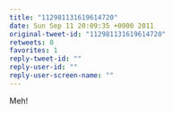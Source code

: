 ```yaml
---
title: "112981131619614720"
date: Sun Sep 11 20:09:35 +0000 2011
original-tweet-id: "112981131619614720"
retweets: 0
favorites: 1
reply-tweet-id: ""
reply-user-id: ""
reply-user-screen-name: ""
---
```

Meh!
